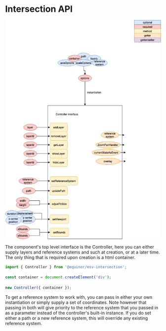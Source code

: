 # Intersection API

![API overview](images/Intersection-controller-interface.png)

The component's top level interface is the Controller, here you can either supply layers and reference systems and such at creation, or at a later time. The only thing that is required upon creation is a html container.

```javascript
import { Controller } from '@equinor/esv-intersection';

const container = document.createElement('div');

new Controller({ container });
```

To get a reference system to work with, you can pass in either your own instantiation or simply supply a set of coordinates. Note however that passing in both will give priority to the reference system that you passed in as a parameter instead of the controller's built-in instance. If you do set either a path or a new reference system, this will override any existing reference system.
